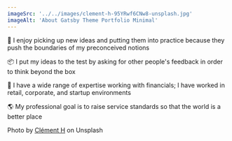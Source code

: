 ```yaml
---
imageSrc: '../../images/clement-h-95YRwf6CNw8-unsplash.jpg'
imageAlt: 'About Gatsby Theme Portfolio Minimal'
---
```


🌟 I enjoy picking up new ideas and putting them into practice because they push the boundaries of my preconceived notions

📦 I put my ideas to the test by asking for other people's feedback in order to think beyond the box

💼 I have a wide range of expertise working with financials; I have worked in retail, corporate, and startup environments

🌎 My professional goal is to raise service standards so that the world is a better place

Photo by <a href="https://unsplash.com/@clemhlrdt" target="_blank" rel="nofollow noopener noreferrer" aria-label="External Link"><u>Clément H</u></a> on Unsplash
